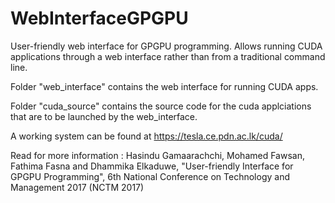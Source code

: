# WebInterfaceGPGPU
User-friendly web interface for GPGPU programming. Allows running CUDA applications through a web interface rather than from a traditional command line.

Folder "web_interface" contains the web interface for running CUDA apps.

Folder "cuda_source" contains the source code for the cuda applciations that are to be launched by the web_interface.

A working system can be found at 
https://tesla.ce.pdn.ac.lk/cuda/


Read for more information :
Hasindu Gamaarachchi, Mohamed Fawsan, Fathima Fasna and Dhammika Elkaduwe, "User-friendly Interface for GPGPU Programming", 6th National Conference on Technology and Management 2017 (NCTM 2017)
